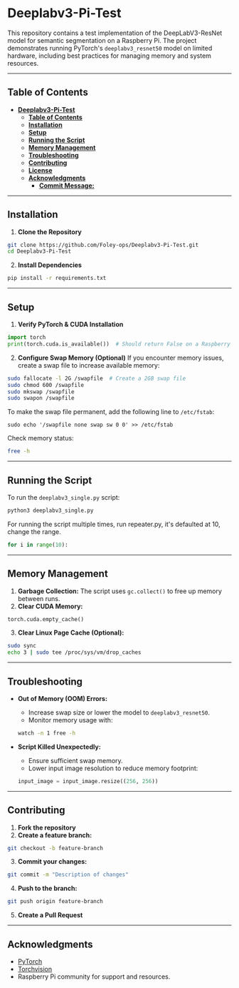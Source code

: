# **Deeplabv3-Pi-Test**

This repository contains a test implementation of the DeepLabV3-ResNet model for semantic segmentation on a Raspberry Pi. The project demonstrates running PyTorch's `deeplabv3_resnet50` model on limited hardware, including best practices for managing memory and system resources.

---

## **Table of Contents**
- [**Deeplabv3-Pi-Test**](#deeplabv3-pi-test)
  - [**Table of Contents**](#table-of-contents)
  - [**Installation**](#installation)
  - [**Setup**](#setup)
  - [**Running the Script**](#running-the-script)
  - [**Memory Management**](#memory-management)
  - [**Troubleshooting**](#troubleshooting)
  - [**Contributing**](#contributing)
  - [**License**](#license)
  - [**Acknowledgments**](#acknowledgments)
    - [**Commit Message:**](#commit-message)

---

## **Installation**

1. **Clone the Repository**
```bash
git clone https://github.com/Foley-ops/Deeplabv3-Pi-Test.git
cd Deeplabv3-Pi-Test
```

2. **Install Dependencies**
```bash
pip install -r requirements.txt
```

---

## **Setup**

1. **Verify PyTorch & CUDA Installation**
```python
import torch
print(torch.cuda.is_available())  # Should return False on a Raspberry Pi
```

2. **Configure Swap Memory (Optional)**
If you encounter memory issues, create a swap file to increase available memory:

```bash
sudo fallocate -l 2G /swapfile  # Create a 2GB swap file
sudo chmod 600 /swapfile
sudo mkswap /swapfile
sudo swapon /swapfile
```

To make the swap file permanent, add the following line to `/etc/fstab`:
```plaintext
sudo echo '/swapfile none swap sw 0 0' >> /etc/fstab
```

Check memory status:
```bash
free -h
```

---

## **Running the Script**

To run the `deeplabv3_single.py` script:
```bash
python3 deeplabv3_single.py
```

For running the script multiple times, run repeater.py, it's defaulted at 10, change the range.

```python
for i in range(10):
```

---

## **Memory Management**

1. **Garbage Collection:** The script uses `gc.collect()` to free up memory between runs.
2. **Clear CUDA Memory:**
```python
torch.cuda.empty_cache()
```
3. **Clear Linux Page Cache (Optional):**
```bash
sudo sync
echo 3 | sudo tee /proc/sys/vm/drop_caches
```

---

## **Troubleshooting**

- **Out of Memory (OOM) Errors:**
  - Increase swap size or lower the model to `deeplabv3_resnet50`.
  - Monitor memory usage with:
  ```bash
  watch -n 1 free -h
  ```

- **Script Killed Unexpectedly:**
  - Ensure sufficient swap memory.
  - Lower input image resolution to reduce memory footprint:
  ```python
  input_image = input_image.resize((256, 256))
  ```

---

## **Contributing**

1. **Fork the repository**
2. **Create a feature branch:**
```bash
git checkout -b feature-branch
```
3. **Commit your changes:**
```bash
git commit -m "Description of changes"
```
4. **Push to the branch:**
```bash
git push origin feature-branch
```
5. **Create a Pull Request**

---

## **Acknowledgments**

- [PyTorch](https://pytorch.org/)
- [Torchvision](https://pytorch.org/vision/stable/index.html)
- Raspberry Pi community for support and resources.


